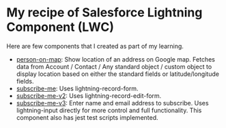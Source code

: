 # My recipe of Salesforce Lightning Component (LWC)

Here are few components that I created as part of my learning.

- [person-on-map](tree/master/force-app/main/default/lwc/personOnMap): Show location of an address on Google map. Fetches data from Account / Contact / Any standard object / custom object to display location based on either the standard fields or latitude/longitude fields.
- [subscribe-me](tree/master/force-app/main/default/lwc/subscribeMe): Uses lightning-record-form.
- [subscribe-me-v2](tree/master/force-app/main/default/lwc/subscribeMeV2): Uses lightning-record-edit-form.
- [subscribe-me-v3](tree/master/force-app/main/default/lwc/subscribeMeV3): Enter name and email address to subscribe. Uses lightning-input directly for more control and full functionality. This component also has jest test scripts implemented.
